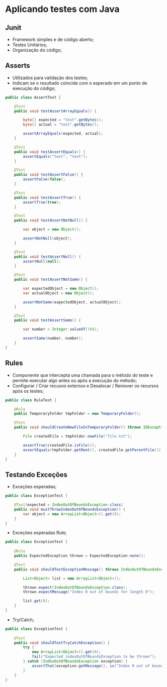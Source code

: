# Aplicando testes com Java

## Junit

 - Framework simples e de código aberto;
 - Testes Unitários;
 - Organização do código;

## Asserts

 - Utilizados para validação dos testes;
 - Indicam se o resultado coincide com o esperado em um ponto de execução do código;

```Java
public class AssertTest {

    @Test
    public void testAssertArrayEquals() {

        byte[] expected = "test".getBytes();
        byte[] actual = "test".getBytes();

        assertArrayEquals(expected, actual);
    }

    @Test
    public void testAssertEquals() {
        assertEquals("test", "test");
    }

    @Test
    public void testAssertFalse() {
        assertFalse(false);
    }

    @Test
    public void testAssertTrue() {
        assertTrue(true);
    }

    @Test
    public void testAssertNotNull() {

        var object = new Object();

        assertNotNull(object);
    }

    @Test
    public void testAssertNull() {
        assertNull(null);
    }

    @Test
    public void testAssertNotSame() {

        var expectedObject = new Object();
        var actualObject = new Object();

        assertNotSame(expectedObject, actualObject);
    }

    @Test
    public void testAssertSame() {

        var number = Integer.valueOf(768);

        assertSame(number, number);
    }
}
```

## Rules

 - Componente que intercepta uma chamada para o método do teste e permite executar algo antes ou após a execução do
 método;
 - Configurar / Criar recusos externos e Desalocar / Remover os recursos após os testes;

```Java
public class RuleTest {

    @Rule
    public TemporaryFolder tmpFolder = new TemporaryFolder();

    @Test
    public void shouldCreateNewFileInTemporaryFolder() throws IOException {

        File createdFile = tmpFolder.newFile("file.txt");

        assertTrue(createdFile.isFile());
        assertEquals(tmpFolder.getRoot(), createdFile.getParentFile());
    }
}
```

## Testando Exceções

 - Exceções esperadas;

```Java
public class ExceptionTest {

    @Test(expected = IndexOutOfBoundsException.class)
    public void mustThrowIndexOutOfBoundsException() {
        var object = new ArrayList<Object>().get(0);
    }
}
```

 - Exceções esperadas Rule;

```Java
public class ExceptionTest {
    
    @Rule
    public ExpectedException thrown = ExpectedException.none();

    @Test
    public void shouldTestExceptionMessage() throws IndexOutOfBoundsException {

        List<Object> list = new ArrayList<Object>();

        thrown.expect(IndexOutOfBoundsException.class);
        thrown.expectMessage("Index 0 out of bounds for length 0");

        list.get(0);
    }
}
```

 - Try/Catch;

```Java
public class ExceptionTest {
    
    @Test
    public void shouldTestTryCatchException() {
        try {
            new ArrayList<Object>().get(0);
            fail("Expected indexOutOfBoundsException to be thrown");
        } catch (IndexOutOfBoundsException exception) {
            assertThat(exception.getMessage(), is("Index 0 out of bounds for length 0"));
        }
    }
}
```
